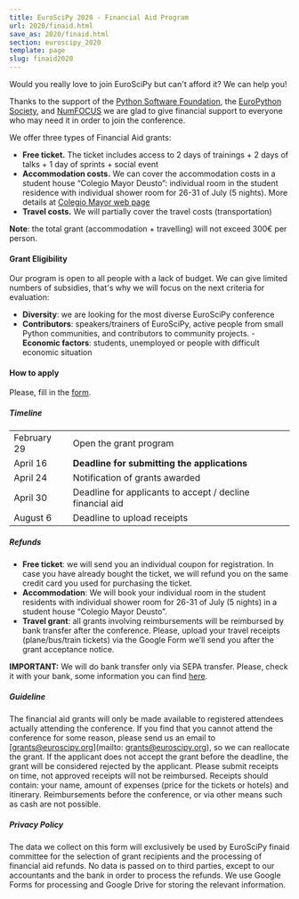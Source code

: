 ```yaml
---
title: EuroSciPy 2020 - Financial Aid Program
url: 2020/finaid.html
save_as: 2020/finaid.html
section: euroscipy_2020
template: page
slug: finaid2020
---
```


Would you really love to join EuroSciPy but can't afford it? We can help you!

Thanks to the support of the [Python Software Foundation](https://www.python.org/psf/), 
the [EuroPython Society](https://www.europython-society.org/),
and [NumFOCUS](https://numfocus.org/)
we are glad to give financial support to everyone who may need it in order to join the conference.


We offer three types of Financial Aid  grants:
- **Free ticket.** The ticket includes access to 2 days of trainings + 2 days of talks + 1 day of sprints + social event
- **Accommodation costs.**  We can cover the accommodation costs in a student house “Colegio Mayor Deusto”: individual room in the student residence with individual shower room for 26-31 of July (5 nights). More details at [Colegio Mayor web page](https://www.deusto.es/cs/Satellite/colegiomayor/en/colegio-mayor-1/facilities-and-services)
- **Travel costs.** We will partially cover the travel costs (transportation)

**Note**: the total grant (accommodation + travelling) will not exceed 300€ per person. 


#### Grant Eligibility

Our program is open to all people with a lack of budget. We can give limited numbers of subsidies, that's why we will focus on the next criteria for evaluation:

- **Diversity**: we are looking for the most diverse EuroSciPy conference
- **Contributors**: speakers/trainers of EuroSciPy, active people from small Python communities, and contributors to community projects.
-**Economic factors**: students, unemployed or people with difficult economic situation


#### How to apply

Please, fill in the [form](https://forms.gle/aJ65RUrbpL59fPiP6).

##### Timeline

|            |                                                                                   |
|------------|-----------------------------------------------------------------------------------|
| February 29    | Open the grant program                                                            |
| April 16      | **Deadline for submitting the applications**                                      |
| April 24 | Notification of grants awarded                                                    |
| April 30    | Deadline for applicants to accept / decline financial aid                         |
| August 6     | Deadline to upload receipts                                                       |

##### Refunds

- **Free ticket**: we will send you an individual coupon for registration. In case you have already bought the ticket, we will refund you on the same credit card you used for purchasing the ticket. 
- **Accommodation**:  We will book your individual room in the student residents with individual shower room for 26-31 of July (5 nights) in a student house “Colegio Mayor Deusto”.
- **Travel grant**: all grants involving reimbursements will be reimbursed by bank transfer after the conference. Please, upload your travel receipts (plane/bus/train tickets) via the Google Form we’ll send you after the grant acceptance notice.


**IMPORTANT:** We will do bank transfer only via SEPA transfer. Please, check it with your bank, some information you can find
[here](https://en.wikipedia.org/wiki/Single_Euro_Payments_Area).

##### Guideline

The financial aid grants will only be made available to registered attendees actually attending the conference.
If you find that you cannot attend the conference for some reason, please send us an email to [grants@euroscipy.org](mailto: grants@euroscipy.org), so we can reallocate the grant.
If the applicant does not accept the grant before the deadline, the grant will be considered rejected by the applicant.
Please submit receipts on time, not approved receipts will not be reimbursed.
Receipts should contain: your name, amount of expenses (price for the tickets or hotels) and itinerary.
Reimbursements before the conference, or via other means such as cash are not possible.


##### Privacy Policy

The data we collect on this form will exclusively be used by EuroSciPy finaid committee for the selection of grant recipients and the processing of financial aid refunds. No data is passed on to third parties, except to our accountants and the bank in order to process the refunds. We use Google Forms for processing and Google Drive for storing the relevant information. 

